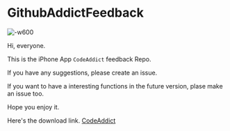 # GithubAddictFeedback

![-w600](https://ws4.sinaimg.cn/large/006tNbRwly1fusunvnf53g30m80go103.gif)

Hi, everyone.

This is the iPhone App `CodeAddict` feedback Repo.

If you have any suggestions, please create an issue.

If you want to have a interesting functions in the future version, plase make an issue too.

Hope you enjoy it.

Here's the download link.
[CodeAddict](https://itunes.apple.com/cn/app/codeaddict/id1378856144?mt=8)

